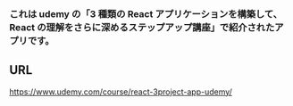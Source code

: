 ### これは udemy の「3 種類の React アプリケーションを構築して、React の理解をさらに深めるステップアップ講座」で紹介されたアプリです。

## URL

https://www.udemy.com/course/react-3project-app-udemy/
